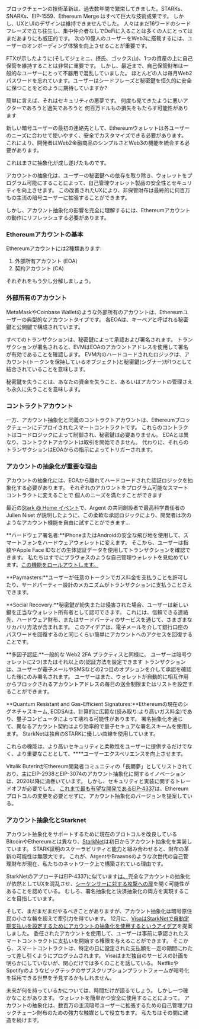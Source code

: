ブロックチェーンの技術革新は、過去数年間で繁栄してきました。STARKs、SNARKs、EIP-1559、Ethereum Merge はすべて巨大な技術成果です。 しかし、UXとUIのデザインは維持できませんでした。 人々はまだ16ワードのシードフレーズで立ち往生し、集中仲介者なしでDeFiに入ることは多くの人にとってはまだあまりにも威圧的です。 次の10億人のユーザーをWeb3に搭載するには、ユーザーのオンボーディング体験を向上させることが重要です。

FTXが示したように(そしてジェミニ、摂氏、ゴックス山)、1つの資産の上に自己保管を維持することは非常に重要です。 しかし、最近まで、自己保管財布は一般的なユーザーにとって不器用で混乱していました。 ほとんどの人は毎月Web2パスワードを忘れています。ユーザーはシードフレーズと秘密鍵を恒久的に安全に保つことをどのように期待していますか?

簡単に言えば、それはセキュリティの悪夢です。 何度も見てきたように悪いアクターであろうと過失であろうと 何百万ドルもの損失をもたらす可能性があります

新しい暗号ユーザーの最初の連絡先として、Ethereumウォレットは各ユーザーのニーズに合わせて使いやすく、安全でカスタマイズできる必要があります。 これにより、開発者はWeb2金融商品のシンプルさとWeb3の機能を統合する必要があります。

これはまさに抽象化が成し遂げたものです。

アカウントの抽象化は、ユーザーの秘密鍵への依存を取り除き、ウォレットをプログラム可能にすることによって、自己管理ウォレット製品の安全性とセキュリティを向上させます。 この改善されたUXにより、非保管財布は最終的に何百万もの主流の暗号ユーザーに拡張することができます。

しかし、アカウント抽象化の影響を完全に理解するには、Ethereumアカウントの動作にリフレッシュする必要があります。

### Ethereumアカウントの基本

Ethereumアカウントには2種類あります:

1. 外部所有アカウント (EOA)
2. 契約アカウント (CA)

それぞれをもう少し分解しましょう。

### 外部所有のアカウント

MetaMaskやCoinbase Walletのような外部所有のアカウントは、Ethereumユーザーの典型的なアカウントタイプです。 各EOAは、キーペアと呼ばれる秘密鍵と公開鍵で構成されています。

すべてのトランザクションは、秘密鍵によって承認および署名されます。 トランザクションが署名されると、EVMはEOAのアカウントアドレスを使用して署名が有効であることを確認します。 EVM内のハードコードされたロジックは、アカウント(トークンを保持しているオブジェクト)と秘密鍵(シグナー)が1つとして結合されていることを意味します。

秘密鍵を失うことは、あなたの資金を失うこと、あるいはアカウントの管理さえも永久に失うことを意味します。

### コントラクトアカウント

一方、アカウント抽象化と同義のコントラクトアカウントは、Ethereumブロックチェーンにデプロイされたスマートコントラクトです。 これらのコントラクトはコードロジックによって制御され、秘密鍵は必要ありません。 EOAとは異なり、コントラクトアカウントは取引を開始できません。 代わりに、それらのトランザクションはEOAからの指示によってトリガーされます。

### アカウントの抽象化が重要な理由

アカウントの抽象化には、EOAから離れてハードコードされた認証ロジックを抽象化する必要があります。 それぞれのアカウントをプログラム可能なスマートコントラクトに変えることで 個人のニーズを満たすことができます

最近の[Stark @ Home イベント](https://www.crowdcast.io/e/7olimxqv)で、Argent の共同創設者で最高科学責任者の Julien Niset が説明したように、この柔軟な承認ロジックにより、開発者は次のようなアカウント機能を自由に試すことができます…

**ハードウェア署名者:**iPhoneまたはAndroidの安全な飛び地を使用して、スマートフォンをハードウェアウォレットに変えます。 そこから、ユーザーは指紋やApple Face IDなどの生体認証データを使用してトランザクションを確認できます。 私たちはすでにブラヴォスのような自己管理ウォレットを見始めています。[この機能をロールアウトします。](https://medium.com/@braavos_starknet_wallet/hardware-signer-the-last-innovation-for-wallet-crypto-everyday-users-7e1974f93944)

**Paymasters:**ユーザーが任意のトークンでガス料金を支払うことを許可したり、サードパーティー設計のメカニズムがトランザクションに支払うことさえできます。

**Social Recovery:**秘密鍵が紛失または侵害された場合、ユーザーは新しい鍵を正当なウォレット所有者として認可できます。 これには、信頼できる連絡先、ハードウェア財布、またはサードパーティのサービスを通じて、さまざまなリカバリ方法が含まれます。 このアイデアは、電子メールを介して銀行口座のパスワードを回復するのと同じくらい簡単にアカウントへのアクセスを回復することです。

**多因子認証:**一般的な Web2 2FA プラクティスと同様に、 ユーザーは暗号ウォレットに2つ(またはそれ以上の)認証方法を設定できます トランザクションは、ユーザーが電子メールやSMSなどの2つ目のオプションを介して承認を確認した後にのみ署名されます。 ユーザーはまた、ウォレットが自動的に相互作用からブロックされるアカウントアドレスの毎日の送金制限またはリストを設定することができます。

**Quantum Resistant and Gas-Efficient Signatures:**Ethereumの現在のシグネチャスキーム, ECDSAは、計算的に広範な(読み取り:より高いガス料金)であり、量子コンピュータによって壊れる可能性があります。 署名抽象化を通じて、異なるアカウント契約はより効率的で量子セキュアな署名スキームを使用します。 StarkNetは独自のSTARKに優しい曲線を使用しています。

これらの機能は、より高いセキュリティと柔軟性をユーザーに提供するだけでなく、より重要なこととして、****ユーザーエクスペリエンスを向上させます。

Vitalik ButerinがEthereum開発者コミュニティの「長期夢」としてリストされており、主にEIP-2938とEIP-3074のアカウント抽象化に関するイノベーションは、2020以降に渦巻いています。 しかし、セキュリティと実装に関するトレードオフが必要でした。 [これまで最も有望な開発であるEIP-4337](https://github.com/ethereum/EIPs/blob/3fd65b1a782912bfc18cb975c62c55f733c7c96e/EIPS/eip-4337.md)は、Ethereumプロトコルの変更を必要とせずに、アカウント抽象化のバージョンを提案している。

### **アカウント抽象化とStarknet**

アカウント抽象化をサポートするために現在のプロトコルを改良しているBitcoinやEthereumとは異なり、[StarkNet](https://starkware.co/starknet/)は初日からアカウント抽象化を実装しています。 STARK証明のスケーラビリティと能力と組み合わせると、財布の革新の可能性は無限大です。 これが、ArgentやBraavosのような次世代の自己管理財布が現在、私たちのネットワーク上で構築されている理由です。

StarkNetのアプローチはEIP-4337に似ています[は、](https://community.starknet.io/t/starknet-account-abstraction-model-part-1/781)完全なアカウントの抽象化が依然としてUXを混乱させ、[シーケンサーに対する攻撃への扉](https://github.com/ethereum/EIPs/blob/master/EIPS/eip-4337.md#rationale)を開く可能性があることを認めている。 むしろ、署名抽象化と決済抽象化の両方を実現することを目指しています。

そして、まだまだまだやるべきことがありますが、アカウント抽象化は暗号原住民の小さな輪を超えて牽引力を得ています。 12月に、[VisaはStarkNetで自動定期支払いを設定するためにアカウントの抽象化を使用するというアイデア](https://www.coindesk.com/tech/2023/01/11/ethereum-upgrade-could-make-it-harder-to-lose-all-your-crypto/)を提案しました。 委任されたアカウントを使用して、ユーザーは事前に承認されたスマートコントラクトに支払いを開始する権限を与えることができます。 そこから、スマートコントラクトは、特定の日に設定された支払額を一定の期間にわたって差し引くようにプログラムされます。 Visaはまだ独自のサービスの計画を明らかにしていないが、関心だけでは多くのことを話している。 NetflixやSpotifyのようなビッグテックのサブスクリプションプラットフォームが暗号化を採用できる世界を予見するかもしれません。

未来が何を持っているかについては、時間だけが語るでしょう。 しかし一つ確かなことがあります。 ウォレットを簡単かつ安全に使用することによって。 アカウントの抽象化は、数百万の主流暗号ユーザーに拡張するための自己管理ブロックチェーン財布のための強力な触媒として役立ちます。 私たちはその間に建造を続けます。